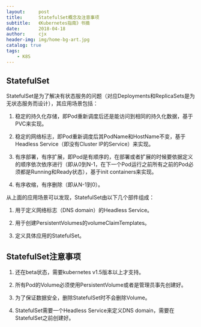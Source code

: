 ```yaml
---
layout:     post
title:      StatefulSet概念及注意事项
subtitle:   《Kubernetes指南》书摘
date:       2018-04-18
author:     cjx
header-img: img/home-bg-art.jpg
catalog: true
tags:
    - K8S
---
```


## StatefulSet

StatefulSet是为了解决有状态服务的问题（对应Deployments和ReplicaSets是为无状态服务而设计），其应用场景包括：

1. 稳定的持久化存储，即Pod重新调度后还是能访问到相同的持久化数据，基于PVC来实现。

2. 稳定的网络标志，即Pod重新调度后其PodName和HostName不变，基于Headless Service（即没有Cluster IP的Service）来实现。

3. 有序部署，有序扩展，即Pod是有顺序的，在部署或者扩展的时候要依据定义的顺序依次依序进行（即从0到N-1，在下一个Pod运行之前所有之前的Pod必须都是Running和Ready状态），基于init containers来实现。

4. 有序收缩，有序删除（即从N-1到0）。

从上面的应用场景可以发现，StatefulSet由以下几个部件组成：

1. 用于定义网络标志（DNS domain）的Headless Service。

2. 用于创建PersistentVolumes的volumeClaimTemplates。

3. 定义具体应用的StatefulSet。

## StatefulSet注意事项

1. 还在beta状态，需要kubernetes v1.5版本以上才支持。

2. 所有Pod的Volume必须使用PersistentVolume或者是管理员事先创建好。

3. 为了保证数据安全，删除StatefulSet时不会删除Volume。

4. StatefulSet需要一个Headless Service来定义DNS domain，需要在StatefulSet之前创建好。
